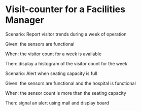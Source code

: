 # Visit-counter for a Facilities Manager

Scenario: Report visitor trends during a week of operation

  Given: the sensors are functional
  
  When: the visitor count for a week is available
  
  Then: display a histogram of the visitor count for the week

Scenario: Alert when seating capacity is full

  Given: the sensors are functional and the hospital is functional
  
  When: the sensor count is more than the seating capacity
  
  Then: signal an alert using mail and display board
